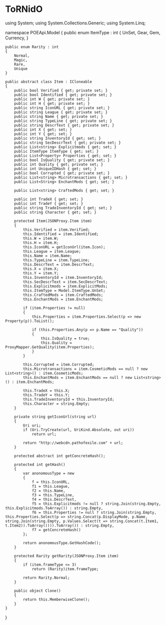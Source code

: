 # ToRNidO
using System;
using System.Collections.Generic;
using System.Linq;

namespace POEApi.Model
{
    public enum ItemType : int
    {
        UnSet,
        Gear,
        Gem,
        Currency,
    }

    public enum Rarity : int
    {
        Normal,
        Magic,
        Rare,
        Unique
    }

    public abstract class Item : ICloneable
    {
        public bool Verified { get; private set; }
        public bool Identified { get; private set; }
        public int W { get; private set; }
        public int H { get; private set; }
        public string IconURL { get; private set; }
        public string League { get; private set; }
        public string Name { get; private set; }
        public string TypeLine { get; private set; }
        public string DescrText { get; private set; }
        public int X { get; set; }
        public int Y { get; set; }
        public string InventoryId { get; set; }
        public string SecDescrText { get; private set; }
        public List<string> Explicitmods { get; set; }
        public ItemType ItemType { get; set; }
        public List<Property> Properties { get; set; }
        public bool IsQuality { get; private set; }
        public int Quality { get; private set; }
        public int UniqueIDHash { get; set; }
        public bool Corrupted { get; private set; }
        public List<string> Microtransactions { get; set; }
        public List<String> EnchantMods { get; set; }

        public List<string> CraftedMods { get; set; }

        public int TradeX { get; set; }
        public int TradeY { get; set; }
        public string TradeInventoryId { get; set; }
        public string Character { get; set; }

        protected Item(JSONProxy.Item item)
        {
            this.Verified = item.Verified;
            this.Identified = item.Identified;
            this.W = item.W;
            this.H = item.H;
            this.IconURL = getIconUrl(item.Icon);
            this.League = item.League;
            this.Name = item.Name;
            this.TypeLine = item.TypeLine;
            this.DescrText = item.DescrText;
            this.X = item.X;
            this.Y = item.Y;
            this.InventoryId = item.InventoryId;
            this.SecDescrText = item.SecDescrText;
            this.Explicitmods = item.ExplicitMods;
            this.ItemType = Model.ItemType.UnSet;
            this.CraftedMods = item.CraftedMods;
            this.EnchantMods = item.EnchantMods;

            if (item.Properties != null)
            {
                this.Properties = item.Properties.Select(p => new Property(p)).ToList();

                if (this.Properties.Any(p => p.Name == "Quality"))
                {
                    this.IsQuality = true;
                    this.Quality = ProxyMapper.GetQuality(item.Properties);
                }
            }

            this.Corrupted = item.Corrupted;
            this.Microtransactions = item.CosmeticMods == null ? new List<string>() : item.CosmeticMods;
            this.EnchantMods = item.EnchantMods == null ? new List<string>() : item.EnchantMods;

            this.TradeX = this.X;
            this.TradeY = this.Y;
            this.TradeInventoryId = this.InventoryId;
            this.Character = string.Empty;
        }

        private string getIconUrl(string url)
        {
            Uri uri;
            if (Uri.TryCreate(url, UriKind.Absolute, out uri))
                return url;

            return "http://webcdn.pathofexile.com" + url;
        }

        protected abstract int getConcreteHash();

        protected int getHash()
        {
            var anonomousType = new
            {
                f = this.IconURL,
                f1 = this.League,
                f2 = this.Name,
                f3 = this.TypeLine,
                f4 = this.DescrText,
                f5 = this.Explicitmods != null ? string.Join(string.Empty, this.Explicitmods.ToArray()) : string.Empty,
                f6 = this.Properties != null ? string.Join(string.Empty, this.Properties.Select(p => string.Concat(p.DisplayMode, p.Name, string.Join(string.Empty, p.Values.Select(t => string.Concat(t.Item1, t.Item2)).ToArray()))).ToArray()) : string.Empty,
                f7 = getConcreteHash()
            };

            return anonomousType.GetHashCode();
        }

        protected Rarity getRarity(JSONProxy.Item item)
        {
            if (item.frameType <= 3)
                return (Rarity)item.frameType;

            return Rarity.Normal;
        }

        public object Clone()
        {
            return this.MemberwiseClone();
        }
    }
}
